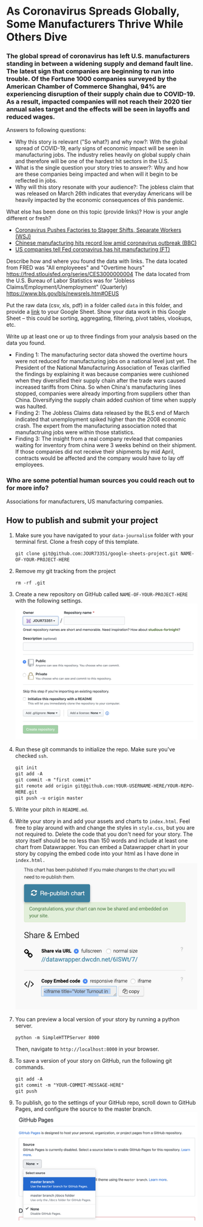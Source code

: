 # As Coronavirus Spreads Globally, Some Manufacturers Thrive While Others Dive

### The global spread of coronavirus has left U.S. manufacturers standing in between a widening supply and demand fault line. The latest sign that companies are beginning to run into trouble. Of the Fortune 1000 companies surveyed by the American Chamber of Commerce Shanghai, 94% are experiencing disruption of their supply chain due to COVID-19. As a result, impacted companies will not reach their 2020 tier annual sales target and the effects will be seen in layoffs and reduced wages. 


Answers to following questions:

- Why this story is relevant ("So what?) and why now?: With the global spread of COVID-19, early signs of economic impact will be seen in manufacturing jobs. The industry relies heavily on global supply chain and therefore will be one of the hardest hit sectors in the U.S. 
- What is the single question your story tries to answer?: Why and how are these companies being impacted and when will it begin to be reflected in jobs. 
- Why will this story resonate with your audience?: The jobless claim that was released on March 26th indicates that everyday Americans will be heavily impacted by the economic consequences of this pandemic. 

What else has been done on this topic (provide links)? How is your angle different or fresh?

- [Coronavirus Pushes Factories to Stagger Shifts, Separate Workers (WSJ)](https://www.wsj.com/articles/u-s-factories-work-around-coronavirus-impact-11584447707)
- [Chinese manufacturing hits record low amid coronavirus outbreak (BBC)](https://www.bbc.com/news/business-51689178)
- [US companies tell Fed coronavirus has hit manufacturing (FT)](https://www.ft.com/content/61b4bc60-5e4b-11ea-b0ab-339c2307bcd4)

Describe how and where you found the data with links. 
The data located from FRED was "All employeees" and "Overtime hours" https://fred.stlouisfed.org/series/CES3000000004
The data located from the U.S. Bureau of Labor Statistics was for "Jobless Claims/Employment/Unemployment" (Quarterly) https://www.bls.gov/bls/newsrels.htm#OEUS

Put the raw data (csv, xls, pdf) in a folder called `data` in this folder, and provide a [link](https://docs.google.com/spreadsheets/d/1IdeVJv7SpbKwD1jMfOlXvIpx-ZwitU-3Y6c4iLqGu7c/edit#gid=1257216346) to your Google Sheet. Show your data work in this Google Sheet – this could be sorting, aggregating, filtering, pivot tables, vlookups, etc.

Write up at least one or up to three findings from your analysis based on the data you found.

- Finding 1: The manufacturing sector data showed the overtime hours were not reduced for manufacturing jobs on a national level just yet. The President of the National Manufacturing Association of Texas clarified the findings by explaining it was because companies were cushioned when they diversified their supply chain after the trade wars caused increased tariffs from China. So when China's manufacturing lines stopped, companies were already importing from suppliers other than China. Diversifying the supply chain added cushion of time when supply was haulted. 
- Finding 2: The Jobless Claims data released by the BLS end of March indicated that unemployment spiked higher than the 2008 economic crash. The expert from the manufacturing association noted that manufactruing jobs were within those statistics. 
- Finding 3: The insight from a real company revlead that companies waiting for inventory from china were 3 weeks behind on their shipment. If those companies did not receive their shipments by mid April, contracts would be affected and the company would have to lay off employees. 

### Who are some potential human sources you could reach out to for more info?

Associations for manufacturers, US manufacturing companies. 


## How to publish and submit your project

1. Make sure you have navigated to your `data-journalism` folder with your terminal first. Clone a fresh copy of this template.

   ```
   git clone git@github.com:JOUR73351/google-sheets-project.git NAME-OF-YOUR-PROJECT-HERE
   ```

2. Remove my git tracking from the project

   ```
   rm -rf .git
   ```

3. Create a new repository on GitHub called `NAME-OF-YOUR-PROJECT-HERE` with the following settings.
   <br>
   <img src="assets/newrepo.png" width="500">

4. Run these git commands to initialize the repo. Make sure you've checked `ssh`.

   ```
   git init
   git add -A
   git commit -m "first commit"
   git remote add origin git@github.com:YOUR-USERNAME-HERE/YOUR-REPO-HERE.git
   git push -u origin master
   ```

5. Write your pitch in `README.md`.

6. Write your story in and add your assets and charts to `index.html`. Feel free to play around with and change the styles in `style.css`, but you are not required to. Delete the code that you don't need for your story. The story itself should be no less than 150 words and include at least one chart from Datawrapper. You can embed a Datawrapper chart in your story by copying the embed code into your html as I have done in `index.html.`
   <br>
   <img src="assets/datawrapper.png" width="500">

7. You can preview a local version of your story by running a python server.

   ```
   python -m SimpleHTTPServer 8000
   ```

   Then, navigate to `http://localhost:8000` in your browser.

8. To save a version of your story on GitHub, run the following git commands.

   ```
   git add -A
   git commit -m "YOUR-COMMIT-MESSAGE-HERE"
   git push
   ```

9. To publish, go to the settings of your GitHub repo, scroll down to GitHub Pages, and configure the source to the master branch.
   ![GitHub Pages](assets/ghpages.png)
